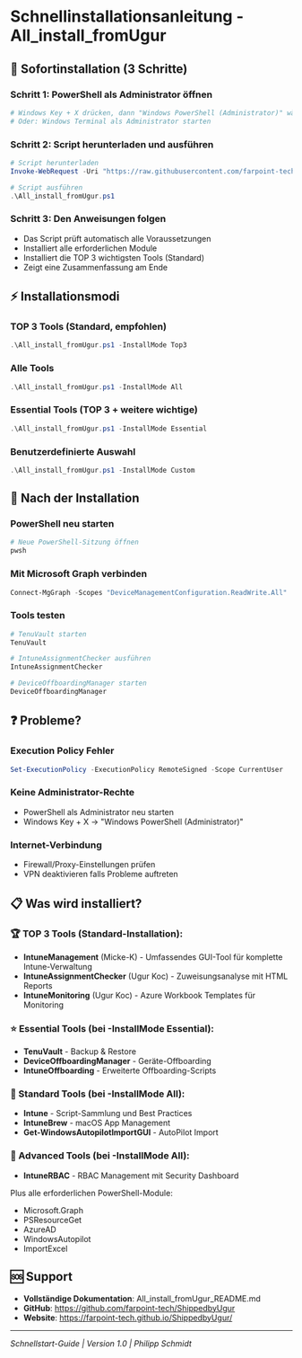 # Schnellinstallationsanleitung - All_install_fromUgur

## 🚀 Sofortinstallation (3 Schritte)

### Schritt 1: PowerShell als Administrator öffnen
```powershell
# Windows Key + X drücken, dann "Windows PowerShell (Administrator)" wählen
# Oder: Windows Terminal als Administrator starten
```

### Schritt 2: Script herunterladen und ausführen
```powershell
# Script herunterladen
Invoke-WebRequest -Uri "https://raw.githubusercontent.com/farpoint-tech/ShippedbyUgur/main/All_install_fromUgur.ps1" -OutFile "All_install_fromUgur.ps1"

# Script ausführen
.\All_install_fromUgur.ps1
```

### Schritt 3: Den Anweisungen folgen
- Das Script prüft automatisch alle Voraussetzungen
- Installiert alle erforderlichen Module
- Installiert die TOP 3 wichtigsten Tools (Standard)
- Zeigt eine Zusammenfassung am Ende

## ⚡ Installationsmodi

### TOP 3 Tools (Standard, empfohlen)
```powershell
.\All_install_fromUgur.ps1 -InstallMode Top3
```

### Alle Tools
```powershell
.\All_install_fromUgur.ps1 -InstallMode All
```

### Essential Tools (TOP 3 + weitere wichtige)
```powershell
.\All_install_fromUgur.ps1 -InstallMode Essential
```

### Benutzerdefinierte Auswahl
```powershell
.\All_install_fromUgur.ps1 -InstallMode Custom
```

## 🔧 Nach der Installation

### PowerShell neu starten
```powershell
# Neue PowerShell-Sitzung öffnen
pwsh
```

### Mit Microsoft Graph verbinden
```powershell
Connect-MgGraph -Scopes "DeviceManagementConfiguration.ReadWrite.All"
```

### Tools testen
```powershell
# TenuVault starten
TenuVault

# IntuneAssignmentChecker ausführen
IntuneAssignmentChecker

# DeviceOffboardingManager starten
DeviceOffboardingManager
```

## ❓ Probleme?

### Execution Policy Fehler
```powershell
Set-ExecutionPolicy -ExecutionPolicy RemoteSigned -Scope CurrentUser
```

### Keine Administrator-Rechte
- PowerShell als Administrator neu starten
- Windows Key + X → "Windows PowerShell (Administrator)"

### Internet-Verbindung
- Firewall/Proxy-Einstellungen prüfen
- VPN deaktivieren falls Probleme auftreten

## 📋 Was wird installiert?

### 🏆 TOP 3 Tools (Standard-Installation):
- **IntuneManagement** (Micke-K) - Umfassendes GUI-Tool für komplette Intune-Verwaltung
- **IntuneAssignmentChecker** (Ugur Koc) - Zuweisungsanalyse mit HTML Reports
- **IntuneMonitoring** (Ugur Koc) - Azure Workbook Templates für Monitoring

### ⭐ Essential Tools (bei -InstallMode Essential):
- **TenuVault** - Backup & Restore
- **DeviceOffboardingManager** - Geräte-Offboarding
- **IntuneOffboarding** - Erweiterte Offboarding-Scripts

### 🔧 Standard Tools (bei -InstallMode All):
- **Intune** - Script-Sammlung und Best Practices
- **IntuneBrew** - macOS App Management
- **Get-WindowsAutopilotImportGUI** - AutoPilot Import

### 🚀 Advanced Tools (bei -InstallMode All):
- **IntuneRBAC** - RBAC Management mit Security Dashboard

Plus alle erforderlichen PowerShell-Module:
- Microsoft.Graph
- PSResourceGet
- AzureAD
- WindowsAutopilot
- ImportExcel

## 🆘 Support

- **Vollständige Dokumentation**: All_install_fromUgur_README.md
- **GitHub**: https://github.com/farpoint-tech/ShippedbyUgur
- **Website**: https://farpoint-tech.github.io/ShippedbyUgur/

---

*Schnellstart-Guide | Version 1.0 | Philipp Schmidt*

